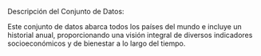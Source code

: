 Descripción del Conjunto de Datos:

Este conjunto de datos abarca todos los países del mundo e incluye un historial anual, proporcionando una visión integral de diversos indicadores socioeconómicos y de bienestar a lo largo del tiempo. 
